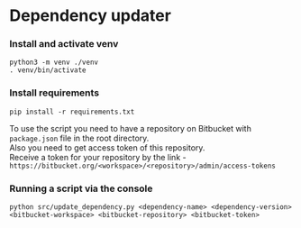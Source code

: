 # Dependency updater
### Install and activate venv
```
python3 -m venv ./venv
. venv/bin/activate
```
### Install requirements 
```
pip install -r requirements.txt
```

To use the script you need to have a repository on Bitbucket with `package.json` file in the root directory.  
Also you need to get access token of this repository.  
Receive a token for your repository by the link - `https://bitbucket.org/<workspace>/<repository>/admin/access-tokens`

### Running a script via the console
```
python src/update_dependency.py <dependency-name> <dependency-version> <bitbucket-workspace> <bitbucket-repository> <bitbucket-token>
```
